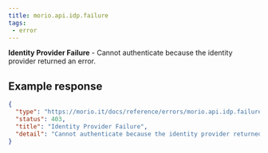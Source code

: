 ```yaml
---
title: morio.api.idp.failure
tags: 
 - error
---
```



<!-- MORIO_AUTO_GENERATED_CONTENT_STARTS - Manual changes made below will be overwritten -->
__Identity Provider Failure__ - Cannot authenticate because the identity provider returned an error.
<!-- MORIO_AUTO_GENERATED_CONTENT_ENDS - Manual changes made above will be overwritten -->


<!-- MORIO_AUTO_GENERATED_CONTENT_STARTS - Manual changes made below will be overwritten -->
## Example response

```json
{
  "type": "https://morio.it/docs/reference/errors/morio.api.idp.failure",
  "status": 403,
  "title": "Identity Provider Failure",
  "detail": "Cannot authenticate because the identity provider returned an error."
}
```
<!-- MORIO_AUTO_GENERATED_CONTENT_ENDS - Manual changes made above will be overwritten -->
